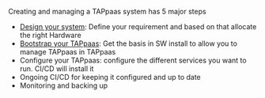 Creating and managing a TAPpaas system has 5 major steps

- [Design your system](Design.md): Define your requirement and based on that allocate the right Hardware
- [Bootstrap your TAPpaas](Bootstrap.md): Get the basis in SW install to allow you to manage TAPpaas in TAPpaas
- Configure your TAPpaas: configure the different services you want to run. CI/CD will install it
- Ongoing CI/CD for keeping it configured and up to date
- Monitoring and backing up